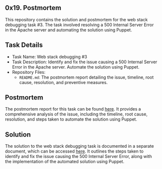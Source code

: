## 0x19. Postmortem

This repository contains the solution and postmortem for the web stack debugging task #3. The task involved resolving a 500 Internal Server Error in the Apache server and automating the solution using Puppet.

## Task Details

- Task Name: Web stack debugging #3
- Task Description: Identify and fix the issue causing a 500 Internal Server Error in the Apache server. Automate the solution using Puppet.
- Repository Files:
  - `README.md`: The postmortem report detailing the issue, timeline, root cause, resolution, and preventive measures.

## Postmortem

The postmortem report for this task can be found [here](https://docs.google.com/document/d/10ovmKBVUO4CQu6s-QFFpHg0L_G78JBwlxUAW4VoTfJs/edit?usp=sharing). It provides a comprehensive analysis of the issue, including the timeline, root cause, resolution, and steps taken to automate the solution using Puppet.

## Solution

The solution to the web stack debugging task is documented in a separate document, which can be accessed [here](https://docs.google.com/document/d/1MQXRHKtVNrV-kbLf3tnxXH1BjEgIapuCQd5j968Nhxs/edit?usp=sharing). It outlines the steps taken to identify and fix the issue causing the 500 Internal Server Error, along with the implementation of the automated solution using Puppet.



